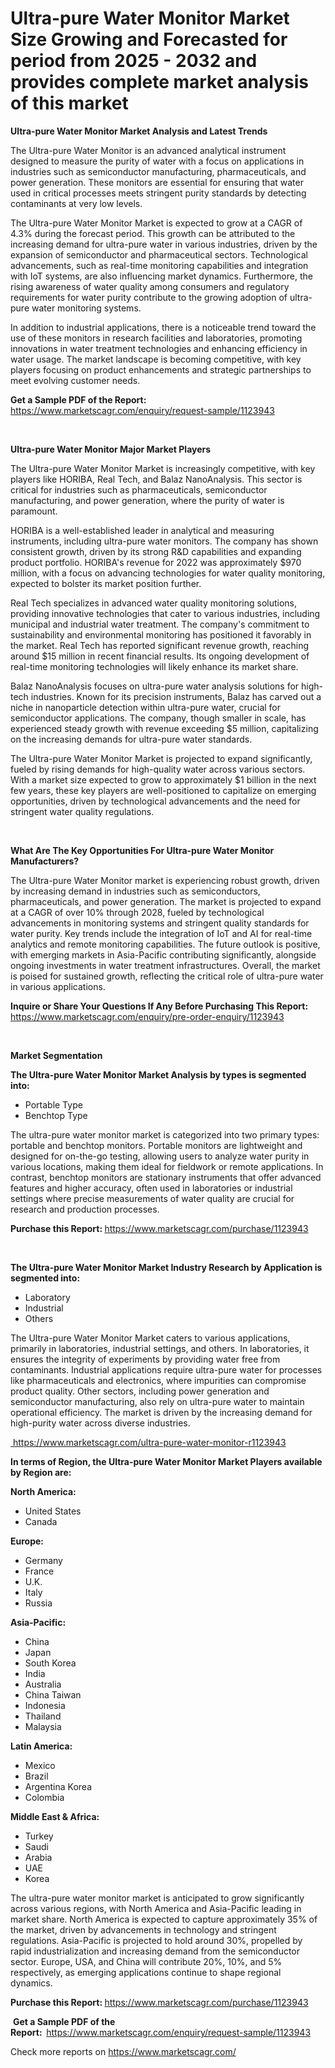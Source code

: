 <p><h1>Ultra-pure Water Monitor Market Size Growing and Forecasted for period from 2025 - 2032 and provides complete market analysis of this market</h1></p><p><strong>Ultra-pure Water Monitor Market Analysis and Latest Trends</strong></p>
<p><p>The Ultra-pure Water Monitor is an advanced analytical instrument designed to measure the purity of water with a focus on applications in industries such as semiconductor manufacturing, pharmaceuticals, and power generation. These monitors are essential for ensuring that water used in critical processes meets stringent purity standards by detecting contaminants at very low levels.</p><p>The Ultra-pure Water Monitor Market is expected to grow at a CAGR of 4.3% during the forecast period. This growth can be attributed to the increasing demand for ultra-pure water in various industries, driven by the expansion of semiconductor and pharmaceutical sectors. Technological advancements, such as real-time monitoring capabilities and integration with IoT systems, are also influencing market dynamics. Furthermore, the rising awareness of water quality among consumers and regulatory requirements for water purity contribute to the growing adoption of ultra-pure water monitoring systems.</p><p>In addition to industrial applications, there is a noticeable trend toward the use of these monitors in research facilities and laboratories, promoting innovations in water treatment technologies and enhancing efficiency in water usage. The market landscape is becoming competitive, with key players focusing on product enhancements and strategic partnerships to meet evolving customer needs.</p></p>
<p><strong>Get a Sample PDF of the Report:&nbsp;</strong> <a href="https://www.marketscagr.com/enquiry/request-sample/1123943?utm_campaign=1126&utm_medium=2&utm_source=Github&utm_content=ia&utm_term=24022025&utm_id=ultra-pure-water-monitor">https://www.marketscagr.com/enquiry/request-sample/1123943</a></p>
<p>&nbsp;</p>
<p><strong>Ultra-pure Water Monitor Major Market Players</strong></p>
<p><p>The Ultra-pure Water Monitor Market is increasingly competitive, with key players like HORIBA, Real Tech, and Balaz NanoAnalysis. This sector is critical for industries such as pharmaceuticals, semiconductor manufacturing, and power generation, where the purity of water is paramount.</p><p>HORIBA is a well-established leader in analytical and measuring instruments, including ultra-pure water monitors. The company has shown consistent growth, driven by its strong R&D capabilities and expanding product portfolio. HORIBA's revenue for 2022 was approximately $970 million, with a focus on advancing technologies for water quality monitoring, expected to bolster its market position further.</p><p>Real Tech specializes in advanced water quality monitoring solutions, providing innovative technologies that cater to various industries, including municipal and industrial water treatment. The company's commitment to sustainability and environmental monitoring has positioned it favorably in the market. Real Tech has reported significant revenue growth, reaching around $15 million in recent financial results. Its ongoing development of real-time monitoring technologies will likely enhance its market share.</p><p>Balaz NanoAnalysis focuses on ultra-pure water analysis solutions for high-tech industries. Known for its precision instruments, Balaz has carved out a niche in nanoparticle detection within ultra-pure water, crucial for semiconductor applications. The company, though smaller in scale, has experienced steady growth with revenue exceeding $5 million, capitalizing on the increasing demands for ultra-pure water standards.</p><p>The Ultra-pure Water Monitor Market is projected to expand significantly, fueled by rising demands for high-quality water across various sectors. With a market size expected to grow to approximately $1 billion in the next few years, these key players are well-positioned to capitalize on emerging opportunities, driven by technological advancements and the need for stringent water quality regulations.</p></p>
<p>&nbsp;</p>
<p><strong>What Are The Key Opportunities For Ultra-pure Water Monitor Manufacturers?</strong></p>
<p><p>The Ultra-pure Water Monitor market is experiencing robust growth, driven by increasing demand in industries such as semiconductors, pharmaceuticals, and power generation. The market is projected to expand at a CAGR of over 10% through 2028, fueled by technological advancements in monitoring systems and stringent quality standards for water purity. Key trends include the integration of IoT and AI for real-time analytics and remote monitoring capabilities. The future outlook is positive, with emerging markets in Asia-Pacific contributing significantly, alongside ongoing investments in water treatment infrastructures. Overall, the market is poised for sustained growth, reflecting the critical role of ultra-pure water in various applications.</p></p>
<p><strong>Inquire or Share Your Questions If Any Before Purchasing This Report:</strong> <a href="https://www.marketscagr.com/enquiry/pre-order-enquiry/1123943?utm_campaign=1126&utm_medium=2&utm_source=Github&utm_content=ia&utm_term=24022025&utm_id=ultra-pure-water-monitor">https://www.marketscagr.com/enquiry/pre-order-enquiry/1123943</a></p>
<p>&nbsp;</p>
<p><strong>Market Segmentation</strong></p>
<p><strong>The Ultra-pure Water Monitor Market Analysis by types is segmented into:</strong></p>
<p><ul><li>Portable Type</li><li>Benchtop Type</li></ul></p>
<p><p>The ultra-pure water monitor market is categorized into two primary types: portable and benchtop monitors. Portable monitors are lightweight and designed for on-the-go testing, allowing users to analyze water purity in various locations, making them ideal for fieldwork or remote applications. In contrast, benchtop monitors are stationary instruments that offer advanced features and higher accuracy, often used in laboratories or industrial settings where precise measurements of water quality are crucial for research and production processes.</p></p>
<p><strong>Purchase this Report:&nbsp;</strong><a href="https://www.marketscagr.com/purchase/1123943?utm_campaign=1126&utm_medium=2&utm_source=Github&utm_content=ia&utm_term=24022025&utm_id=ultra-pure-water-monitor">https://www.marketscagr.com/purchase/1123943</a></p>
<p>&nbsp;</p>
<p><strong>The Ultra-pure Water Monitor Market Industry Research by Application is segmented into:</strong></p>
<p><ul><li>Laboratory</li><li>Industrial</li><li>Others</li></ul></p>
<p><p>The Ultra-pure Water Monitor Market caters to various applications, primarily in laboratories, industrial settings, and others. In laboratories, it ensures the integrity of experiments by providing water free from contaminants. Industrial applications require ultra-pure water for processes like pharmaceuticals and electronics, where impurities can compromise product quality. Other sectors, including power generation and semiconductor manufacturing, also rely on ultra-pure water to maintain operational efficiency. The market is driven by the increasing demand for high-purity water across diverse industries.</p></p>
<p><a href="https://www.marketscagr.com/ultra-pure-water-monitor-r1123943?utm_campaign=1126&utm_medium=2&utm_source=Github&utm_content=ia&utm_term=24022025&utm_id=ultra-pure-water-monitor">&nbsp;https://www.marketscagr.com/ultra-pure-water-monitor-r1123943</a></p>
<p><strong>In terms of Region, the Ultra-pure Water Monitor Market Players available by Region are:</strong></p>
<p>
    <p> <strong> North America: </strong>
        <ul>
            <li>United States</li>
            <li>Canada</li>
        </ul>
        </p> 
    <p> <strong> Europe: </strong>
        <ul>
            <li>Germany</li>
            <li>France</li>
            <li>U.K.</li>
            <li>Italy</li>
            <li>Russia</li>
        </ul>
        </p> 
    <p> <strong> Asia-Pacific: </strong>
        <ul>
            <li>China</li>
            <li>Japan</li>
            <li>South Korea</li>
            <li>India</li>
            <li>Australia</li>
            <li>China Taiwan</li>
            <li>Indonesia</li>
            <li>Thailand</li>
            <li>Malaysia</li>
        </ul>
        </p> 
    <p> <strong> Latin America: </strong>
        <ul>
            <li>Mexico</li>
            <li>Brazil</li>
            <li>Argentina Korea</li>
            <li>Colombia</li>
        </ul>
        </p> 
    <p> <strong> Middle East & Africa: </strong>
        <ul>
            <li>Turkey</li>
            <li>Saudi</li>
            <li>Arabia</li>
            <li>UAE</li>
            <li>Korea</li>
        </ul>
    </p>
    </p>
<p><p>The ultra-pure water monitor market is anticipated to grow significantly across various regions, with North America and Asia-Pacific leading in market share. North America is expected to capture approximately 35% of the market, driven by advancements in technology and stringent regulations. Asia-Pacific is projected to hold around 30%, propelled by rapid industrialization and increasing demand from the semiconductor sector. Europe, USA, and China will contribute 20%, 10%, and 5% respectively, as emerging applications continue to shape regional dynamics.</p></p>
<p><strong>Purchase this Report: </strong><a href="https://www.marketscagr.com/purchase/1123943?utm_campaign=1126&utm_medium=2&utm_source=Github&utm_content=ia&utm_term=24022025&utm_id=ultra-pure-water-monitor">https://www.marketscagr.com/purchase/1123943</a></p>
<p>&nbsp;<strong>Get a Sample PDF of the Report:&nbsp;&nbsp;</strong><a href="https://www.marketscagr.com/enquiry/request-sample/1123943?utm_campaign=1126&utm_medium=2&utm_source=Github&utm_content=ia&utm_term=24022025&utm_id=ultra-pure-water-monitor">https://www.marketscagr.com/enquiry/request-sample/1123943</a></p>
<p><strong></strong></p>
<p>Check more reports on <a href="https://www.marketscagr.com/?utm_campaign=1126&utm_medium=2&utm_source=Github&utm_content=ia&utm_term=24022025&utm_id=ultra-pure-water-monitor">https://www.marketscagr.com/</a></p>